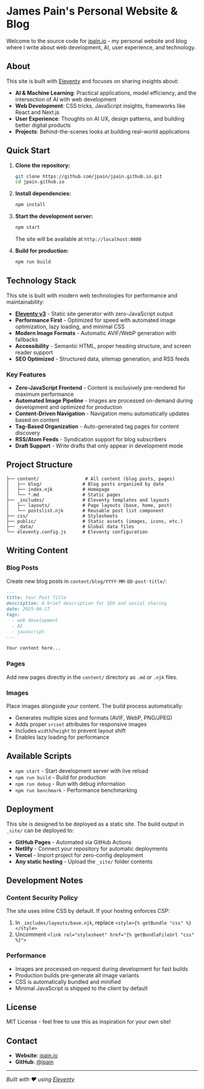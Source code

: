 # James Pain's Personal Website & Blog

Welcome to the source code for [jpain.io](https://jpain.io) - my personal website and blog where I write about web development, AI, user experience, and technology.

## About

This site is built with [Eleventy](https://www.11ty.dev/) and focuses on sharing insights about:

- **AI & Machine Learning**: Practical applications, model efficiency, and the intersection of AI with web development
- **Web Development**: CSS tricks, JavaScript insights, frameworks like React and Next.js
- **User Experience**: Thoughts on AI UX, design patterns, and building better digital products  
- **Projects**: Behind-the-scenes looks at building real-world applications

## Quick Start

1. **Clone the repository:**
   ```bash
   git clone https://github.com/jpain/jpain.github.io.git
   cd jpain.github.io
   ```

2. **Install dependencies:**
   ```bash
   npm install
   ```

3. **Start the development server:**
   ```bash
   npm start
   ```
   The site will be available at `http://localhost:8080`

4. **Build for production:**
   ```bash
   npm run build
   ```

## Technology Stack

This site is built with modern web technologies for performance and maintainability:

- **[Eleventy v3](https://www.11ty.dev/)** - Static site generator with zero-JavaScript output
- **Performance First** - Optimized for speed with automated image optimization, lazy loading, and minimal CSS
- **Modern Image Formats** - Automatic AVIF/WebP generation with fallbacks
- **Accessibility** - Semantic HTML, proper heading structure, and screen reader support
- **SEO Optimized** - Structured data, sitemap generation, and RSS feeds

### Key Features

- **Zero-JavaScript Frontend** - Content is exclusively pre-rendered for maximum performance
- **Automated Image Pipeline** - Images are processed on-demand during development and optimized for production
- **Content-Driven Navigation** - Navigation menu automatically updates based on content
- **Tag-Based Organization** - Auto-generated tag pages for content discovery
- **RSS/Atom Feeds** - Syndication support for blog subscribers
- **Draft Support** - Write drafts that only appear in development mode

## Project Structure

```
├── content/                 # All content (blog posts, pages)
│   ├── blog/               # Blog posts organized by date
│   ├── index.njk           # Homepage
│   └── *.md                # Static pages
├── _includes/              # Eleventy templates and layouts
│   ├── layouts/            # Page layouts (base, home, post)
│   └── postslist.njk       # Reusable post list component
├── css/                    # Stylesheets
├── public/                 # Static assets (images, icons, etc.)
├── _data/                  # Global data files
└── eleventy.config.js      # Eleventy configuration
```

## Writing Content

### Blog Posts

Create new blog posts in `content/blog/YYYY-MM-DD-post-title/`:

```markdown
---
title: Your Post Title
description: A brief description for SEO and social sharing
date: 2025-06-17
tags:
  - web development
  - AI
  - javascript
---

Your content here...
```

### Pages

Add new pages directly in the `content/` directory as `.md` or `.njk` files.

### Images

Place images alongside your content. The build process automatically:
- Generates multiple sizes and formats (AVIF, WebP, PNG/JPEG)
- Adds proper `srcset` attributes for responsive images
- Includes `width`/`height` to prevent layout shift
- Enables lazy loading for performance

## Available Scripts

- `npm start` - Start development server with live reload
- `npm run build` - Build for production
- `npm run debug` - Run with debug information
- `npm run benchmark` - Performance benchmarking

## Deployment

This site is designed to be deployed as a static site. The build output in `_site/` can be deployed to:

- **GitHub Pages** - Automated via GitHub Actions
- **Netlify** - Connect your repository for automatic deployments
- **Vercel** - Import project for zero-config deployment
- **Any static hosting** - Upload the `_site/` folder contents

## Development Notes

### Content Security Policy

The site uses inline CSS by default. If your hosting enforces CSP:

1. In `_includes/layouts/base.njk`, replace `<style>{% getBundle "css" %}</style>` 
2. Uncomment `<link rel="stylesheet" href="{% getBundleFileUrl "css" %}">`

### Performance

- Images are processed on-request during development for fast builds
- Production builds pre-generate all image variants
- CSS is automatically bundled and minified
- Minimal JavaScript is shipped to the client by default

## License

MIT License - feel free to use this as inspiration for your own site!

## Contact

- **Website**: [jpain.io](https://jpain.io)
- **GitHub**: [@jpain](https://github.com/jpain)

---

_Built with ❤️ using [Eleventy](https://www.11ty.dev/)_
